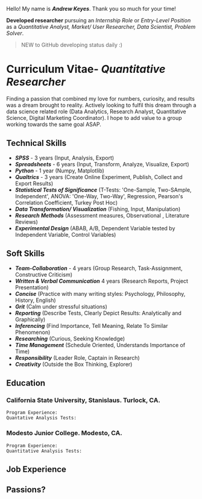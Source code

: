 Hello! My name is ***Andrew Keyes***. Thank you so much for your time! 

**Developed researcher** pursuing an *Internship Role* or *Entry-Level Position* as a *Quantitative Analyst, Market/ User Researcher, Data Scientist, Problem Solver*. 

> NEW to GitHub developing status daily :)

# **Curriculum Vitae**- *Quantitative Researcher*
Finding a passion that combined my love for numbers, curiosity, and results was a dream brought to reality. Actively looking to fulfil this dream through a data science related role (Data Analytics, Research Analyst, Quantitative Science, Digital Marketing Coordinator). I hope to add value to a group working towards the same goal ASAP.

  ## Technical Skills
  - ***SPSS*** - 3 years (Input, Analysis, Export)
  - ***Spreadsheets*** - 6 years (Input, Transform, Analyze, Visualize, Export)
  - ***Python*** - 1 year (Numpy, Matplotlib) 
  - ***Qualtrics*** - 3 years (Create Online Experiment, Publish, Collect and Export Results)
  - ***Statistical Tests of Significance*** (T-Tests: 'One-Sample, Two-SAmple, Independent', ANOVA: 'One-Way, Two-Way', Regression, Pearson's Correlation Coefficient, Turkey Post Hoc) 
  - ***Data Transformation/ Visualization*** (Fishing, Input, Manipulation)
  - ***Research Methods*** (Assessment measures, Observational , Literature Reviews)
  - ***Experimental Design*** (ABAB, A/B, Dependent Variable tested by Independent Variable, Control Variables)
  
  ## Soft Skills
  - ***Team-Collaboration*** - 4 years (Group Research, Task-Assignment, Constructive Criticism)
  - ***Written & Verbal Communication*** 4 years (Research Reports, Project Presentation)
  - ***Concise*** (Practice with many writing styles: Psychology, Philosophy, History, English)
  - ***Grit*** (Calm under stressful situations)
  - ***Reporting*** (Describe Tests, Clearly Depict Results: Analytically and Graphically)
  - ***Inferencing*** (Find Importance, Tell Meaning, Relate To Similar Phenomenon)
  - ***Researching*** (Curious, Seeking Knowledge)
  - ***Time Management*** (Schedule Oriented, Understands Importance of Time)
  - ***Responsibility*** (Leader Role, Captain in Research)
  - ***Creativity*** (Outside the Box Thinking, Explorer)
  
  ## Education
  ### California State University, Stanislaus. Turlock, CA.
    Program Experience:
    Quantative Analysis Tests:
  
  ### Modesto Junior College. Modesto, CA.
    Program Experience:
    Quantitative Analysis Tests:
  
## Job Experience

## Passions?
